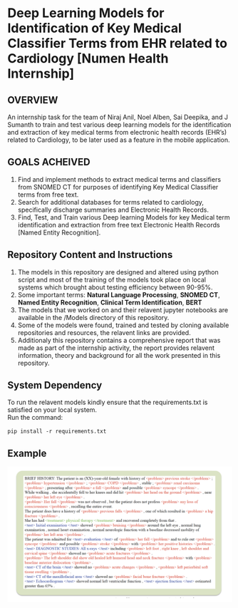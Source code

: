 # Deep Learning Models for Identification of Key Medical Classifier Terms from EHR related to Cardiology [Numen Health Internship]

## OVERVIEW
An internship task for the team of Niraj Anil, Noel Alben, Sai Deepika, and J Sumanth to train and test various deep learning models for the identification and extraction of key medical terms from electronic health records (EHR’s) related to Cardiology, to be later used as a feature in the mobile application.

## GOALS ACHEIVED
1. Find and implement methods to extract medical terms and classifiers from SNOMED CT for purposes of identifying Key Medical Classifier terms from free text.
1. Search for additional databases for terms related to cardiology, specifically discharge summaries and Electronic Health Records.
1. Find, Test, and Train various Deep learning Models for key Medical term identification and extraction from free text Electronic Health Records [Named Entity Recognition].

## Repository Content and Instructions
1. The models in this repository are designed and altered using python script and most of the training of the models took place on local systems which brought about testing efficiency between 90-95%.
2. Some important terms: **Natural Language Processing**, **SNOMED CT**, **Named Entity Recognition**, **Clinical Term Identification**, **BERT**
3. The models that we worked on and their relavent jupyter notebooks are available in the /Models directory of this repository.
4. Some of the models were found, trained and tested by cloning available repositories and resources, the relavent links are provided.
5. Additionaly this repository contains a comprehensive report that was made as part of the internship activity, the report provides relavent information, theory and background for all the work presented in this repository.

## System Dependency
To run the relavent models kindly ensure that the requirements.txt is satisfied on your local system. <br>Run the command:
<pre><code>pip install -r requirements.txt
</code></pre>

## Example
![Alt text](https://github.com/nol-alb/ClinicalClassifier/blob/main/Images/Screenshot%202021-07-07%20at%207.25.29%20PM.png "Named Entity Recognition and Classification using CliNER")

